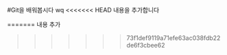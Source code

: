 #Git을 배워봅시다
wq
<<<<<<< HEAD
내용을 추가합니다

=======
내용 추가
>>>>>>> 73f1def9119a71efe63ac038fdb22de6f3cbee62
